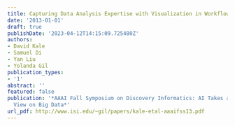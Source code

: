 ```yaml
---
title: Capturing Data Analysis Expertise with Visualization in Workflows
date: '2013-01-01'
draft: true
publishDate: '2023-04-12T14:15:09.725480Z'
authors:
- David Kale
- Samuel Di
- Yan Liu
- Yolanda Gil
publication_types:
- '1'
abstract: ''
featured: false
publication: '*AAAI Fall Symposium on Discovery Informatics: AI Takes a Science-Centered
  View on Big Data*'
url_pdf: http://www.isi.edu/~gil/papers/kale-etal-aaaifss13.pdf
---
```


